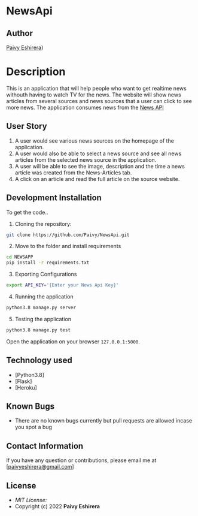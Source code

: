 # NewsApi

## Author

[Paivy Eshirera](https://github.com/Paivy))

# Description

This is an application that will help people who want to get realtime news withouth having to watch TV for the news. The website will show news articles from several sources and news sources that a user can click to see more news. The application consumes news from the [News API](https://newsapi.org/)

<!-- ## Live Demo

Click [Link](https://news-bulletins.herokuapp.com/) to visit the site

## Screenshot

<img src="https://raw.githubusercontent.com/Owiti-Charles/News_Bulletins/master/app/templates/image/screenshot.png" width="900px" height="440px"> -->

## User Story

1. A user would see various news sources on the homepage of the application.
2. A user would also be able to select a news source and see all news articles from the selected news source in the application.
3. A user will be able to see the image, description and the time a news article was created from the News-Articles tab.
4. A click on an article and read the full article on the source website.

## Development Installation

To get the code..

1. Cloning the repository:

```bash
git clone https://github.com/Paivy/NewsApi.git
```

2. Move to the folder and install requirements

```bash
cd NEWSAPP
pip install -r requirements.txt
```

3. Exporting Configurations

```bash
export API_KEY='{Enter your News Api Key}'
```

4. Running the application

```bash
python3.8 manage.py server
```

5. Testing the application

```bash
python3.8 manage.py test
```

Open the application on your browser `127.0.0.1:5000`.

## Technology used

- [Python3.8]
- [Flask]
- [Heroku]

## Known Bugs

- There are no known bugs currently but pull requests are allowed incase you spot a bug

## Contact Information

If you have any question or contributions, please email me at [paivyeshirera@gmail.com]

## License

- _MIT License:_
- Copyright (c) 2022 **Paivy Eshirera**
